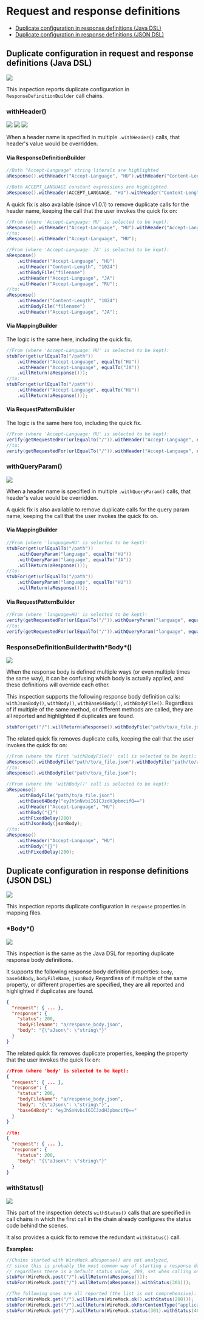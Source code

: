 # Request and response definitions

- [Duplicate configuration in response definitions (Java DSL)](#duplicate-configuration-in-request-and-response-definitions-java-dsl)
- [Duplicate configuration in response definitions (JSON DSL)](#duplicate-configuration-in-response-definitions-json-dsl)

## Duplicate configuration in request and response definitions (Java DSL)

![](https://img.shields.io/badge/inspection-orange)

This inspection reports duplicate configuration in `ResponseDefinitionBuilder` call chains.

### withHeader()

![](https://img.shields.io/badge/ResponseDefinitionBuilder-1.0.0-blue)
![](https://img.shields.io/badge/MappingBuilder-1.0.2-blue)
![](https://img.shields.io/badge/RequestPatternBuilder-1.0.2-blue)

When a header name is specified in multiple `.withHeader()` calls, that header's value would be overridden.

#### Via ResponseDefinitionBuilder

```java
//Both "Accept-Language" string literals are highlighted
aResponse().withHeader("Accept-Language", "HU").withHeader("Content-Length", "1024").withHeader("Accept-Language", "JP");

//Both ACCEPT_LANGUAGE constant expressions are highlighted
aResponse().withHeader(ACCEPT_LANGUAGE, "HU").withHeader("Content-Length", "1024").withHeader(ACCEPT_LANGUAGE, "JP");
```

A quick fix is also available (since v1.0.1) to remove duplicate calls for the header name, keeping the call that the user invokes the quick fix on:

```java
//From (where 'Accept-Language: HU' is selected to be kept):
aResponse().withHeader("Accept-Language", "HU").withHeader("Accept-Language", "JA");
//to:
aResponse().withHeader("Accept-Language", "HU");

//From (where 'Accept-Language: JA' is selected to be kept):
aResponse()
    .withHeader("Accept-Language", "HU")
    .withHeader("Content-Length", "1024")
    .withBodyFile("filename")
    .withHeader("Accept-Language", "JA")
    .withHeader("Accept-Language", "RU");
//to:
aResponse()
    .withHeader("Content-Length", "1024")
    .withBodyFile("filename")
    .withHeader("Accept-Language", "JA");
```

#### Via MappingBuilder

The logic is the same here, including the quick fix.

```java
//From (where 'Accept-Language: HU' is selected to be kept):
stubFor(get(urlEqualTo("/path"))
    .withHeader("Accept-Language", equalTo("HU"))
    .withHeader("Accept-Language", equalTo("JA"))
    .willReturn(aResponse()));
//to:
stubFor(get(urlEqualTo("/path"))
    .withHeader("Accept-Language", equalTo("HU"))
    .willReturn(aResponse()));
```

#### Via RequestPatternBuilder

The logic is the same here too, including the quick fix.

```java
//From (where 'Accept-Language: HU' is selected to be kept):
verify(getRequestedFor(urlEqualTo("/")).withHeader("Accept-Language", equalTo("HU")).withPort(8080).withHeader("Accept-Language", equalTo("JA")));
//to:
verify(getRequestedFor(urlEqualTo("/")).withHeader("Accept-Language", equalTo("HU")).withPort(8080));
```

### withQueryParam()

![](https://img.shields.io/badge/since-1.0.2-blue)

When a header name is specified in multiple `.withQueryParam()` calls, that header's value would be overridden.

A quick fix is also available to remove duplicate calls for the query param name, keeping the call that the user invokes the quick fix on.

#### Via MappingBuilder

```java
//From (where 'language=HU' is selected to be kept):
stubFor(get(urlEqualTo("/path"))
    .withQueryParam("language", equalTo("HU"))
    .withQueryParam("language", equalTo("JA"))
    .willReturn(aResponse()));
//to:
stubFor(get(urlEqualTo("/path"))
    .withQueryParam("language", equalTo("HU"))
    .willReturn(aResponse()));
```

#### Via RequestPatternBuilder

```java
//From (where 'language=HU' is selected to be kept):
verify(getRequestedFor(urlEqualTo("/")).withQueryParam("language", equalTo("HU")).withPort(8080).withQueryParam("language", equalTo("JA")));
//to:
verify(getRequestedFor(urlEqualTo("/")).withQueryParam("language", equalTo("HU")).withPort(8080));
```

### ResponseDefinitionBuilder#with\*Body*()

![](https://img.shields.io/badge/since-1.0.1-blue)

When the response body is defined multiple ways (or even multiple times the same way), it can be confusing which body is actually applied, and these definitions will override each other.

This inspection supports the following response body definition calls: `withJsonBody()`, `withBody()`, `withBase64Body()`, `withBodyFile()`.
Regardless of if multiple of the same method, or different methods are called, they are all reported and highlighted if duplicates are found.

```java
stubFor(get("/").willReturn(aResponse().withBodyFile("path/to/a_file.json").withBody("{\"aJson\": \"string\"}")));
```

The related quick fix removes duplicate calls, keeping the call that the user invokes the quick fix on:

```java
//From (where the first 'withBodyFile()' call is selected to be kept):
aResponse().withBodyFile("path/to/a_file.json").withBodyFile("path/to/another_file.json");
//to:
aResponse().withBodyFile("path/to/a_file.json");

//From (where the 'withBody()' call is selected to be kept):
aResponse()
    .withBodyFile("path/to/a_file.json")
    .withBase64Body("eyJhSnNvbiI6ICJzdHJpbmcifQ==")
    .withHeader("Accept-Language", "HU")
    .withBody("{}")
    .withFixedDelay(200)
    .withJsonBody(jsonBody);
//to:
aResponse()
    .withHeader("Accept-Language", "HU")
    .withBody("{}")
    .withFixedDelay(200);
```

## Duplicate configuration in response definitions (JSON DSL)

![](https://img.shields.io/badge/inspection-orange)

This inspection reports duplicate configuration in `response` properties in mapping files.

### \*Body*()

![](https://img.shields.io/badge/since-1.0.1-blue)

This inspection is the same as the Java DSL for reporting duplicate response body definitions.

It supports the following response body definition properties: `body`, `base64Body`, `bodyFileName`, `jsonBody`
Regardless of if multiple of the same property, or different properties are specified, they are all reported and highlighted if duplicates are found.

```json
{
  "request": { ... },
  "response": {
    "status": 200,
    "bodyFileName": "a/response_body.json",
    "body": "{\"aJson\": \"string\"}"
  }
}
```

The related quick fix removes duplicate properties, keeping the property that the user invokes the quick fix on:

```json
//From (where 'body' is selected to be kept):
{
  "request": { ... },
  "response": {
    "status": 200,
    "bodyFileName": "a/response_body.json",
    "body": "{\"aJson\": \"string\"}",
    "base64Body": "eyJhSnNvbiI6ICJzdHJpbmcifQ=="
  }
}

//to:
{
  "request": { ... },
  "response": {
    "status": 200,
    "body": "{\"aJson\": \"string\"}"
  }
}
```

### withStatus()

![](https://img.shields.io/badge/since-1.0.2-blue)

This part of the inspection detects `withStatus()` calls that are specified in call chains in which
the first call in the chain already configures the status code behind the scenes.

It also provides a quick fix to remove the redundant `withStatus()` call.

**Examples:**

```java
//Chains started with WireMock.aResponse() are not analyzed,
// since this is probably the most common way of starting a response definition,
// regardless there is a default status value, 200, set when calling only aResponse(). 
stubFor(WireMock.post("/").willReturn(aResponse()));
stubFor(WireMock.post("/").willReturn(aResponse().withStatus(301)));

//The following ones are all reported (the list is not comprehensive):
stubFor(WireMock.get("/").willReturn(WireMock.ok().withStatus(200)));
stubFor(WireMock.get("/").willReturn(WireMock.okForContentType("application/json", "{}").withHeader("Location", "location").withStatus(500)));
stubFor(WireMock.get("/").willReturn(WireMock.status(301).withStatus(400).withHeader("Location", "location")));
```

